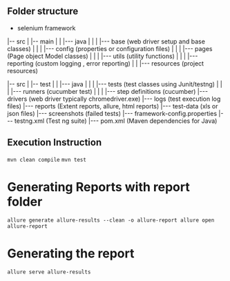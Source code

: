 
## Folder structure
- selenium framework

|-- src
|   |-- main
|   |   |--- java
|   |   |   |--- base (web driver setup and base classes)
|   |   |   |--- config (properties or configuration files)
|   |   |   |--- pages (Page object Model classes)
|   |   |   |--- utils (utility functions)
|   |   |   |--- reporting (custom logging , error reporting)
|   |   |--- resources (project resources)


|-- src
|   |-- test
|   |   |--- java
|   |   |   |--- tests (test classes using Junit/testng)
|   |   |   |--- runners (cucumber test)
|   |   |   |--- step definitions (cucumber)
|--- drivers (web driver typically chromedriver.exe)
|--- logs (test execution log files)
|--- reports (Extent reports, allure, html reports)
|--- test-data (xls or json files)
|--- screenshots (failed tests)
|--- framework-config.properties
|--- testng.xml (Test ng suite)
|--- pom.xml (Maven dependencies for Java)

## Execution Instruction

`
mvn clean compile
`
`
mvn test
`
# Generating Reports with report folder
`
allure generate allure-results --clean -o allure-report
allure open allure-report
`

# Generating the report
`
allure serve allure-results
`



